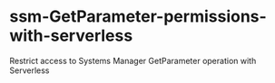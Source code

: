 # ssm-GetParameter-permissions-with-serverless
Restrict access to Systems Manager GetParameter operation with Serverless
